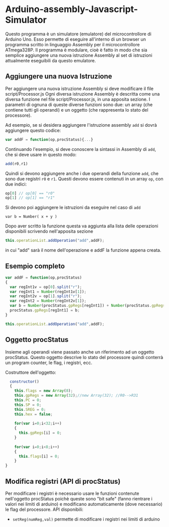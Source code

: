 # Arduino-assembly-Javascript-Simulator
Questo programma è un simulatore (emulatore) del microcontrollore di Arduino Uno. Esso permette di eseguire all'interno di un browser un programma scritto in linguaggio Assembly per il microcontrollore ATmega328P.
Il programma è modulare, cioè è fatto in modo che sia semplice aggiungere una nuova istruzione Assembly al set di istruzioni attualmente eseguibili da questo emulatore.

## Aggiungere una nuova Istruzione
Per aggiungere una nuova istruzione Assembly si deve modificare il file script/Processor.js
Ogni diversa istruzione Assembly è descritta come una diversa funzione nel file script/Processor.js, in una apposita  sezione. I parametri di ognuna di queste diverse funzioni sono due: un array (che contiene tutti gli operandi) e un oggetto (che rappresenta lo stato del processore). 

Ad esempio, se si desidera aggiungere l'istruzione assembly `add` si dovrà aggiungere questo codice:
```javascript
var addF = function(op,procStatus){...} 
```

Continuando l'esempio, si deve conoscere la sintassi in Assembly di `add`, che si deve usare in questo modo:
```javascript
add(r0,r1)
```

Quindi si devono aggiungere anche i due operandi della funzione `add`, che sono due registri `r0` e `r1`. Questi devono essere contenuti in un array `op`, con due indici:
```javascript
op[0] // op[0] == "r0"
op[1] // op[1] == "r1"
```

Si devono poi aggiungere le istruzioni da eseguire nel caso di `add`
```
var b = Number( x + y )
```

Dopo aver scritto la funzione questa va aggiunta alla lista delle operazioni disponibili scrivendo nell'apposita sezione
```javascript
this.operationList.addOperation("add",addF);
```

in cui "add" sarà il nome dell'operazione e addF la funzione appena creata.

## Esempio completo

```javascript
var addF = function(op,procStatus)
{				
  var regInt1v = op[0].split("r");
  var regInt1 = Number(regInt1v[1]);
  var regInt2v = op[1].split("r");
  var regInt2 = Number(regInt2v[1]);
  var b = Number(procStatus.gpRegs[regInt1]) + Number(procStatus.gpRegs[regInt2]);
  procStatus.gpRegs[regInt1] = b;				
}

this.operationList.addOperation("add",addF);
```
## Oggetto procStatus

Insieme agli operandi viene passato anche un riferimento ad un oggetto procStatus.
Questo oggetto descrive lo stato del processore quindi conterrà un program counter, le flag, i registri, ecc.

Costruttore dell'oggetto:
```javascript
  constructor()
  {
    this.flags = new Array(8);
    this.gpRegs = new Array(32);//new Array(32); //R0-->R31
    this.PC = 0;
    this.SP = 0;
    this.SREG = 0;
    this.hex = false;		
    
    for(var i=0;i<32;i++)
    {
      this.gpRegs[i] = 0;
    }
    
    for(var i=0;i<8;i++)
    {
      this.flags[i] = 0;
    }
}
```
## Modifica registri (API di procStatus)

Per modificare i registri è necessario usare le funzioni contenute nell'oggetto procStatus poichè
queste sono "bit safe" (fanno rientrare i valori nei limiti di arduino) e modificano automaticamente (dove necessario) le flag del processore.
API disponibili: <br>
- `setReg(numReg,val)` permette di modificare i registri nei limiti di arduino


